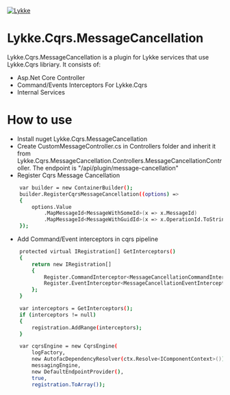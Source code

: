 [![Lykke](https://avatars3.githubusercontent.com/u/14153330?v=3&s=200)](https://avatars3.githubusercontent.com/u/14153330?v=3&s=200) 
# Lykke.Cqrs.MessageCancellation

Lykke.Cqrs.MessageCancellation is a plugin for Lykke services that use Lykke.Cqrs libriary. It consists of:

  - Asp.Net Core Controller 
  - Command/Events Interceptors For Lykke.Cqrs
  - Internal Services

# How to use

  - Install nuget Lykke.Cqrs.MessageCancellation
  - Create CustomMessageController.cs in Controllers folder and inherit it from Lykke.Cqrs.MessageCancellation.Controllers.MessageCancellationController. The endpoint is "/api/plugin/message-cancellation"
  - Register Cqrs Message Cancellation
  
```sh
    var builder = new ContainerBuilder();
    builder.RegisterCqrsMessageCancellation((options) =>
    {
        options.Value
            .MapMessageId<MessageWithSomeId>(x => x.MessageId)
            .MapMessageId<MessageWithGuidId>(x => x.OperationId.ToString());
    }); 
```

   - Add Command/Event interceptors in cqrs pipeline

```sh
    protected virtual IRegistration[] GetInterceptors()
    {
        return new IRegistration[]
        {
            Register.CommandInterceptor<MessageCancellationCommandInterceptor>(),
            Register.EventInterceptor<MessageCancellationEventInterceptor>()
        };
    }
```
```sh
    var interceptors = GetInterceptors();
    if (interceptors != null)
    {
        registration.AddRange(interceptors);
    }

    var cqrsEngine = new CqrsEngine(
        logFactory,
        new AutofacDependencyResolver(ctx.Resolve<IComponentContext>()),
        messagingEngine,
        new DefaultEndpointProvider(),
        true,
        registration.ToArray());
```

